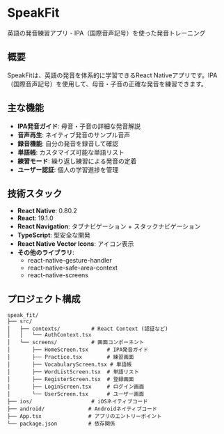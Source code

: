 # SpeakFit

英語の発音練習アプリ - IPA（国際音声記号）を使った発音トレーニング

## 概要

SpeakFitは、英語の発音を体系的に学習できるReact Nativeアプリです。IPA（国際音声記号）を使用して、母音・子音の正確な発音を練習できます。

## 主な機能

- **IPA発音ガイド**: 母音・子音の詳細な発音解説
- **音声再生**: ネイティブ発音のサンプル音声
- **録音機能**: 自分の発音を録音して確認
- **単語帳**: カスタマイズ可能な単語リスト
- **練習モード**: 繰り返し練習による発音の定着
- **ユーザー認証**: 個人の学習進捗を管理

## 技術スタック

- **React Native**: 0.80.2
- **React**: 19.1.0
- **React Navigation**: タブナビゲーション + スタックナビゲーション
- **TypeScript**: 型安全な開発
- **React Native Vector Icons**: アイコン表示
- **その他のライブラリ**:
  - react-native-gesture-handler
  - react-native-safe-area-context
  - react-native-screens


## プロジェクト構成

```
speak_fit/
├── src/
│   ├── contexts/          # React Context (認証など)
│   │   └── AuthContext.tsx
│   └── screens/           # 画面コンポーネント
│       ├── HomeScreen.tsx      # IPA発音ガイド
│       ├── Practice.tsx        # 練習画面
│       ├── VocabularyScreen.tsx # 単語帳
│       ├── WordListScreen.tsx  # 単語リスト
│       ├── RegisterScreen.tsx  # 登録画面
│       ├── LoginScreen.tsx     # ログイン画面
│       └── UserScreen.tsx      # ユーザー画面
├── ios/                   # iOSネイティブコード
├── android/              # Androidネイティブコード
├── App.tsx               # アプリのエントリーポイント
└── package.json          # 依存関係
```

